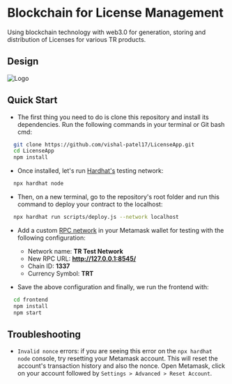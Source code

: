 
# Blockchain for License Management

Using blockchain technology with web3.0 for generation, storing and distribution of Licenses for various TR products.

## Design


![Logo](https://lucid.app/publicSegments/view/c815ebb5-e01d-4cbb-917a-a89e60e89e32/image.png)


## Quick Start

- The first thing you need to do is clone this repository and install its dependencies.
Run the following commands in your terminal or Git bash cmd:

```bash
  git clone https://github.com/vishal-patel17/LicenseApp.git
  cd LicenseApp
  npm install
```
- Once installed, let's run [Hardhat's](https://hardhat.org/) testing network:
```bash
  npx hardhat node
```
- Then, on a new terminal, go to the repository's root folder and run this command to deploy your contract to the localhost:
```bash
  npx hardhat run scripts/deploy.js --network localhost
```
- Add a custom [RPC network](https://metamask.zendesk.com/hc/en-us/articles/360043227612-How-to-add-a-custom-network-RPC) in your Metamask wallet for testing with the following configuration:

  - Network name: <b>TR Test Network</b>
  - New RPC URL: <b>http://127.0.0.1:8545/</b>
  - Chain ID: <b>1337</b>
  - Currency Symbol: <b>TRT</b>

- Save the above configuration and finally, we run the frontend with:
```bash
  cd frontend
  npm install
  npm start
```


    
## Troubleshooting

- ```Invalid nonce``` errors: if you are seeing this error on the ```npx hardhat node``` console, try resetting your Metamask account. This will reset the account's transaction history and also the nonce. Open Metamask, click on your account followed by ```Settings > Advanced > Reset Account```.
